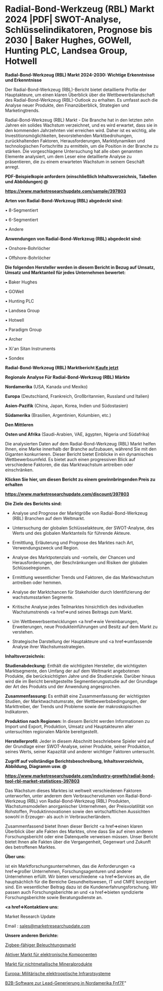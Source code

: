 # Radial-Bond-Werkzeug (RBL) Markt 2024 |PDF| SWOT-Analyse, Schlüsselindikatoren, Prognose bis 2030 | Baker Hughes, GOWell, Hunting PLC, Landsea Group, Hotwell

<strong>Radial-Bond-Werkzeug (RBL) Markt 2024-2030: Wichtige Erkenntnisse und Erkenntnisse</strong>

Der Radial-Bond-Werkzeug (RBL)-Bericht bietet detaillierte Profile der Hauptakteure, um einen klaren Überblick über die Wettbewerbslandschaft des Radial-Bond-Werkzeug (RBL)-Outlook zu erhalten. Es umfasst auch die Analyse neuer Produkte, den Finanzüberblick, Strategien und Marketingtrends.

Radial-Bond-Werkzeug (RBL) Markt - Die Branche hat in den letzten zehn Jahren ein solides Wachstum verzeichnet, und es wird erwartet, dass sie in den kommenden Jahrzehnten viel erreichen wird. Daher ist es wichtig, alle Investitionsmöglichkeiten, bevorstehenden Marktbedrohungen, zurückhaltenden Faktoren, Herausforderungen, Marktdynamiken und technologischen Fortschritte zu ermitteln, um die Position in der Branche zu stärken. Die vorgeschlagene Untersuchung hat alle oben genannten Elemente analysiert, um dem Leser eine detaillierte Analyse zu präsentieren, die zu einem erwarteten Wachstum in seinem Geschäft anregt.



<strong><b>PDF-Beispielkopie anfordern (einschließlich Inhaltsverzeichnis, Tabellen und Abbildungen) @ </b></strong>

<strong><a href=https://www.marketresearchupdate.com/sample/397803>

<strong>https://www.marketresearchupdate.com/sample/397803</u></a></strong></strong>



<strong>Arten von Radial-Bond-Werkzeug (RBL) abgedeckt sind:</strong>

• 8-Segmentiert

• 6-Segmentiert

• Andere



<strong>Anwendungen von Radial-Bond-Werkzeug (RBL) abgedeckt sind:</strong>

• Onshore-Bohrlöcher

• Offshore-Bohrlöcher



<strong>Die folgenden Hersteller werden in diesem Bericht in Bezug auf Umsatz, Umsatz und Marktanteil für jedes Unternehmen bewertet:</strong>

• Baker Hughes

• GOWell

• Hunting PLC

• Landsea Group

• Hotwell

• Paradigm Group

• Archer

• Xi&#39;an Sitan Instruments

• Sondex



<strong>Radial-Bond-Werkzeug (RBL) Marktbericht <a href=https://www.marketresearchupdate.com/buynow/397803>Kaufe jetzt</a></strong>



<strong>Regionale Analyse Für Radial-Bond-Werkzeug (RBL) Märkte</strong>



<strong>Nordamerika</strong> (USA, Kanada und Mexiko)



<strong>Europa</strong> (Deutschland, Frankreich, Großbritannien, Russland und Italien)



<strong>Asien-Pazifik</strong> (China, Japan, Korea, Indien und Südostasien)



<strong>Südamerika</strong> (Brasilien, Argentinien, Kolumbien, etc.)



<strong>Den Mittleren</strong> 

<strong>Osten und Afrika</strong> (Saudi-Arabien, VAE, ägypten, Nigeria und Südafrika)

Die analysierten Daten auf dem Radial-Bond-Werkzeug (RBL) Markt helfen Ihnen, eine Marke innerhalb der Branche aufzubauen, während Sie mit den Giganten konkurrieren. Dieser Bericht bietet Einblicke in ein dynamisches Wettbewerbsumfeld. Es bietet auch einen progressiven Blick auf verschiedene Faktoren, die das Marktwachstum antreiben oder einschränken.



<strong>Klicken Sie hier, um diesen Bericht zu einem gewinnbringenden Preis zu erhalten
</strong>

<strong><a href=https://www.marketresearchupdate.com/discount/397803>https://www.marketresearchupdate.com/discount/397803</b></u></strong></a>



<strong>Die Ziele des Berichts sind:</strong>

- Analyse und Prognose der Marktgröße von Radial-Bond-Werkzeug (RBL) Branchen auf dem Weltmarkt.

- Untersuchung der globalen Schlüsselakteure, der SWOT-Analyse, des Werts und des globalen Marktanteils für führende Akteure.

- Ermittlung, Erläuterung und Prognose des Marktes nach Art, Verwendungszweck und Region.

- Analyse des Marktpotenzials und -vorteils, der Chancen und Herausforderungen, der Beschränkungen und Risiken der globalen Schlüsselregionen.

- Ermittlung wesentlicher Trends und Faktoren, die das Marktwachstum antreiben oder hemmen.

- Analyse der Marktchancen für Stakeholder durch Identifizierung der wachstumsstarken Segmente.

- Kritische Analyse jedes Teilmarktes hinsichtlich des individuellen Wachstumstrends <a href=>und</a> seines Beitrags zum Markt.

- Um Wettbewerbsentwicklungen <a href=>wie</a> Vereinbarungen, Erweiterungen, neue Produkteinführungen und Besitz auf dem Markt zu verstehen.

- Strategische Darstellung der Hauptakteure und <a href=>umfas</a>sende Analyse ihrer Wachstumsstrategien.



<strong>Inhaltsverzeichnis:</strong>



<strong>Studienabdeckung:</strong> Enthält die wichtigsten Hersteller, die wichtigsten Marktsegmente, den Umfang der auf dem Weltmarkt angebotenen Produkte, die berücksichtigten Jahre und die Studienziele. Darüber hinaus wird die im Bericht bereitgestellte Segmentierungsstudie auf der Grundlage der Art des Produkts und der Anwendung angesprochen.



<strong>Zusammenfassung:</strong> Es enthält eine Zusammenfassung der wichtigsten Studien, der Marktwachstumsrate, der Wettbewerbsbedingungen, der Markttreiber, der Trends und Probleme sowie der makroskopischen Indikatoren.



<strong>Produktion nach Regionen:</strong> In diesem Bericht werden Informationen zu Import und Export, Produktion, Umsatz und Hauptakteuren aller untersuchten regionalen Märkte bereitgestellt.



<strong>Herstellerprofil:</strong> Jeder in diesem Abschnitt beschriebene Spieler wird auf der Grundlage einer SWOT-Analyse, seiner Produkte, seiner Produktion, seines Werts, seiner Kapazität und anderer wichtiger Faktoren untersucht.



<strong><b>Zugriff auf vollständige Berichtsbeschreibung, Inhaltsverzeichnis, Abbildung, Diagramm usw. @ </b></strong>

<strong><a href=https://www.marketresearchupdate.com/industry-growth/radial-bond-tool-rbl-market-statistices-397803>https://www.marketresearchupdate.com/industry-growth/radial-bond-tool-rbl-market-statistices-397803</a></strong>

Das Wachstum dieses Marktes ist weltweit verschiedenen Faktoren unterworfen, unter anderem dem Verbrauchervolumen von Radial-Bond-Werkzeug (RBL) von Radial-Bond-Werkzeug (RBL) Produkten, Wachstumsmodellen anorganischer Unternehmen, der Preisvolatilität von Rohstoffen, Produktinnovationen sowie den wirtschaftlichen Aussichten sowohl in Erzeuger- als auch in Verbraucherländern.

Zusammenfassend bietet Ihnen dieser Bericht <a href=>einen</a> klaren Überblick über alle Fakten des Marktes, ohne dass Sie auf einen anderen Forschungsbericht oder eine Datenquelle verweisen müssen. Unser Bericht bietet Ihnen alle Fakten über die Vergangenheit, Gegenwart und Zukunft des betroffenen Marktes.



<strong>Über uns:</strong>

 ist ein Marktforschungsunternehmen, das die Anforderungen <a href=>großer</a> Unternehmen, Forschungsagenturen und anderer Unternehmen erfüllt. Wir bieten verschiedene <a href=>Services</a> an, die hauptsächlich für die Bereiche Gesundheitswesen, IT und CMFE konzipiert sind. Ein wesentlicher Beitrag dazu ist die Kundenerfahrungsforschung. Wir passen auch Forschungsberichte an und <a href=>bieten</a> syndizierte Forschungsberichte sowie Beratungsdienste an.



<strong><a href=>Kontaktiere uns:</a></strong>

Market Research Update

Email : sales@marketresearchupdate.com



<strong>Unsere anderen Berichte:</strong>

<a href=https://www.linkedin.com/pulse/zigbee-enabled-lighting-market-insights-2023>Zigbee-fähiger Beleuchtungsmarkt</a>

<a href=https://www.linkedin.com/pulse/active-electronic-components-market-2023-analysis>Aktiver Markt für elektronische Komponenten</a>

<a href=https://www.linkedin.com/pulse/nonmetallic-mineral-product-market-size-trends>Markt für nichtmetallische Mineralprodukte</a>

<a href=https://www.linkedin.com/pulse/europe-military-electro-optics-infrared-systems>Europa: Militärische elektrooptische Infrarotsysteme</a>

<a href=https://www.linkedin.com/pulse/north-america-lead-generation-b2b-software-fnf7f/>B2B-Software zur Lead-Generierung in Nordamerika Fnf7F</a>"
